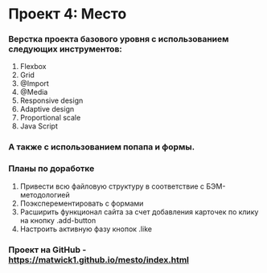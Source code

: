 # Проект 4: Место
### Верстка проекта базового уровня с использованием следующих инструментов:
1. Flexbox
2. Grid
3. @Import
4. @Media
5. Responsive design
6. Adaptive design
7. Proportional scale
8. Java Script
### А также с использованием попапа и формы.

### Планы по доработке
1. Привести всю файловую структуру в соответствие с БЭМ-методологией
2. Поэксперементировать с формами
3. Расширить функционал сайта за счет добавления карточек по клику на кнопку .add-button
4. Настроить активную фазу кнопок .like

### Проект на GitHub - https://matwick1.github.io/mesto/index.html
